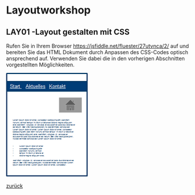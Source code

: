 # Layoutworkshop

## LAY01 -Layout gestalten mit CSS
Rufen Sie in Ihrem Browser https://jsfiddle.net/fluester/27utvnca/2/ auf und bereiten Sie das HTML Dokument durch Anpassen des CSS-Codes optisch ansprechend auf. Verwenden Sie dabei die in den vorherigen Abschnitten vorgestellten Möglichkeiten.

![Vorlage](/assets/thumb.png "Vorlage")

[zurück](../../README.md)


